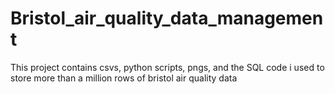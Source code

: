 # Bristol_air_quality_data_management
This project contains csvs, python scripts, pngs, and the SQL code i used to store more than a million rows of bristol air quality data

